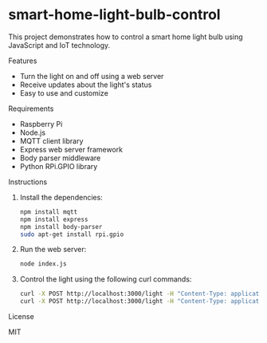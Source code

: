 # smart-home-light-bulb-control

This project demonstrates how to control a smart home light bulb using JavaScript and IoT technology.

Features

* Turn the light on and off using a web server
* Receive updates about the light's status
* Easy to use and customize

Requirements

* Raspberry Pi
* Node.js
* MQTT client library
* Express web server framework
* Body parser middleware
* Python RPi.GPIO library

Instructions

1. Install the dependencies:
    ```bash
    npm install mqtt
    npm install express
    npm install body-parser
    sudo apt-get install rpi.gpio
    ```
2. Run the web server:
    ```bash
    node index.js
    ```
3. Control the light using the following curl commands:
    ```bash
    curl -X POST http://localhost:3000/light -H "Content-Type: application/json" -d '{"action": "on"}'
    curl -X POST http://localhost:3000/light -H "Content-Type: application/json" -d '{"action": "off"}'
    ```

License

MIT
